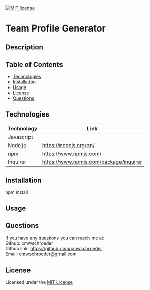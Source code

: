 [![MIT license](https://img.shields.io/badge/License-MIT-blue.svg)](./LICENSE)
# Team Profile Generator

## Description

## Table of Contents

* [Technologies](#technologies)
* [Installation](#installation)
* [Usage](#usage)
* [License](#license)
* [Questions](#questions)

## Technologies

| Technology | Link |
| -------- | ------|
| Javascript |    |
| Node.js | https://nodejs.org/en/ |
| npm | https://www.npmjs.com/ |
| Inquirer | https://www.npmjs.com/package/inquirer |  

## Installation

npm install

## Usage

## Questions
If you have any questions you can reach me at:  
Github: cmwschroeder  
Github link: https://github.com/cmwschroeder  
Email: cmwschroeder@gmail.com

## License

Licensed under the [MIT License](LICENSE)